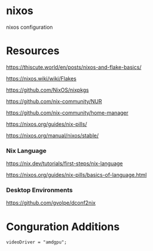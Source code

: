 # nixos
nixos configuration


# Resources
https://thiscute.world/en/posts/nixos-and-flake-basics/

https://nixos.wiki/wiki/Flakes

https://github.com/NixOS/nixpkgs

https://github.com/nix-community/NUR

https://github.com/nix-community/home-manager

https://nixos.org/guides/nix-pills/

https://nixos.org/manual/nixos/stable/

### Nix Language
https://nix.dev/tutorials/first-steps/nix-language

https://nixos.org/guides/nix-pills/basics-of-language.html

### Desktop Environments

https://github.com/gvolpe/dconf2nix

# Conguration Additions

`videoDriver = "amdgpu";`

